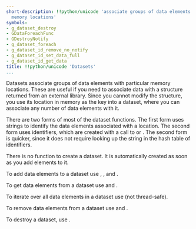 ```yaml
---
short-description: !!python/unicode 'associate groups of data elements with                     particular
  memory locations'
symbols:
- g_dataset_destroy
- GDataForeachFunc
- GDestroyNotify
- g_dataset_foreach
- g_dataset_id_remove_no_notify
- g_dataset_id_set_data_full
- g_dataset_id_get_data
title: !!python/unicode 'Datasets'
...
```


Datasets associate groups of data elements with particular memory
locations. These are useful if you need to associate data with a
structure returned from an external library. Since you cannot modify
the structure, you use its location in memory as the key into a
dataset, where you can associate any number of data elements with it.

There are two forms of most of the dataset functions. The first form
uses strings to identify the data elements associated with a
location. The second form uses [](GQuark) identifiers, which are
created with a call to [](g_quark_from_string) or
[](g_quark_from_static_string). The second form is quicker, since it
does not require looking up the string in the hash table of [](GQuark)
identifiers.

There is no function to create a dataset. It is automatically
created as soon as you add elements to it.

To add data elements to a dataset use [](g_dataset_id_set_data),
[](g_dataset_id_set_data_full), [](g_dataset_set_data) and
[](g_dataset_set_data_full).

To get data elements from a dataset use [](g_dataset_id_get_data) and
[](g_dataset_get_data).

To iterate over all data elements in a dataset use
[](g_dataset_foreach) (not thread-safe).

To remove data elements from a dataset use
[](g_dataset_id_remove_data) and [](g_dataset_remove_data).

To destroy a dataset, use [](g_dataset_destroy).
